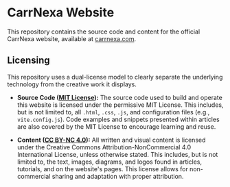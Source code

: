 # CarrNexa Website

This repository contains the source code and content for the official CarrNexa website, available at [carrnexa.com](https://carrnexa.com).

## Licensing

This repository uses a dual-license model to clearly separate the underlying technology from the creative work it displays.

- **Source Code ([MIT License](LICENSE)):** The source code used to build and operate this website is licensed under the permissive MIT License. This includes, but is not limited to, all `.html`, `.css`, `.js`, and configuration files (e.g., `vite.config.js`). Code examples and snippets presented within articles are also covered by the MIT License to encourage learning and reuse.

- **Content ([CC BY-NC 4.0](LICENSE-CONTENT.md)):** All written and visual content is licensed under the Creative Commons Attribution-NonCommercial 4.0 International License, unless otherwise stated. This includes, but is not limited to, the text, images, diagrams, and logos found in articles, tutorials, and on the website's pages. This license allows for non-commercial sharing and adaptation with proper attribution.
